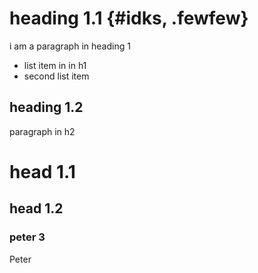 # heading 1.1 {#idks, .fewfew}

i am a paragraph in heading 1

- list item in in h1
- second list item

## heading 1.2

paragraph in h2

# head 1.1

## head 1.2

### peter 3

Peter
